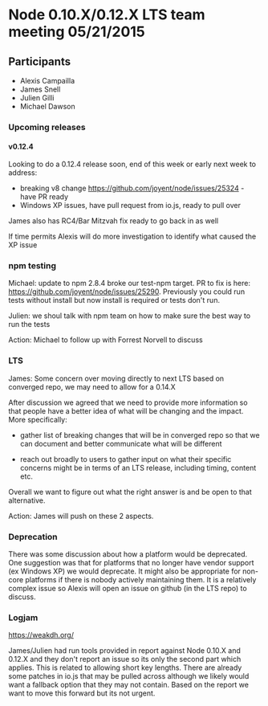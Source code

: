 # Node 0.10.X/0.12.X LTS team meeting 05/21/2015

## Participants

* Alexis Campailla
* James Snell
* Julien Gilli
* Michael Dawson

### Upcoming releases

#### v0.12.4
Looking to do a 0.12.4 release soon, end of this week or early next week to address:

* breaking v8 change https://github.com/joyent/node/issues/25324 - have PR ready
* Windows XP issues, have pull request from io.js, ready to pull over

James also has RC4/Bar Mitzvah fix ready to go back in as well

If time permits Alexis will do more investigation to identify what caused the XP issue

### npm testing

Michael: update to npm 2.8.4 broke our test-npm target.  PR to fix is here: 
https://github.com/joyent/node/issues/25290.  Previously you could run tests without
install but now install is required or tests don't run. 

Julien: we shoul talk with npm team on how to make sure the best way to run the tests

Action: Michael to follow up with Forrest Norvell to discuss

### LTS


James: Some concern over moving directly to next LTS based on converged repo, we may need
to allow for a 0.14.X

After discussion we agreed that we need to provide more information so that people have
a better idea of what will be changing and the impact.  More specifically:

* gather list of breaking changes that will be in converged repo so that we can document
and better communicate what will be different

* reach out broadly to users to gather input on what their specific concerns might be
in terms of an LTS release, including timing, content etc.

Overall we want to figure out what the right answer is and be open to that alternative.

Action: James will push on these 2 aspects. 

### Deprecation

There was some discussion about how a platform would be deprecated.  One suggestion was that for 
platforms that no longer have vendor support (ex Windows XP) we would deprecate.  It might also
be appropriate for non-core platforms if there is nobody actively maintaining them.   It is a relatively
complex issue so Alexis will open an issue on github (in the LTS repo) to discuss.

### Logjam

https://weakdh.org/

James/Julien had run tools provided in report against Node 0.10.X and 0.12.X and they don't report an
issue so its only the second part which applies.  This is related to allowing short key lengths. 
There are already some patches in io.js that may be pulled across although we likely would want a 
fallback option that they may not contain.  Based on the report we want to move this forward but
its not urgent. 
